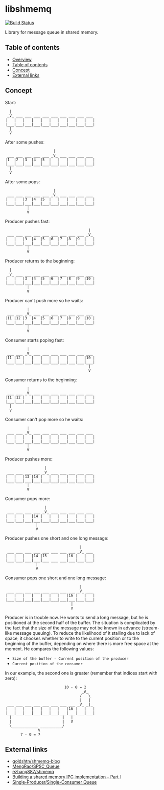 libshmemq
=========

[![Build Status](https://travis-ci.org/kotovalexarian/libshmemq.svg?branch=master)](https://travis-ci.org/kotovalexarian/libshmemq)

Library for message queue in shared memory.



Table of contents
-----------------

* [Overview](#libshmemq)
* [Table of contents](#table-of-contents)
* [Concept](#concept)
* [External links](#external-links)



Concept
-------

Start:

```
  |
 _V_ ___ ___ ___ ___ ___ ___ ___ ___ ___
|   |   |   |   |   |   |   |   |   |   |
|___|___|___|___|___|___|___|___|___|___|
  |
  V
```

After some pushes:

```
                      |
 ___ ___ ___ ___ ___ _V_ ___ ___ ___ ___
|1  |2  |3  |4  |5  |   |   |   |   |   |
|___|___|___|___|___|___|___|___|___|___|
  |
  V
```

After some pops:

```
                      |
 ___ ___ ___ ___ ___ _V_ ___ ___ ___ ___
|   |   |3  |4  |5  |   |   |   |   |   |
|___|___|___|___|___|___|___|___|___|___|
          |
          V
```

Producer pushes fast:

```
                                      |
 ___ ___ ___ ___ ___ ___ ___ ___ ___ _V_
|   |   |3  |4  |5  |6  |7  |8  |9  |   |
|___|___|___|___|___|___|___|___|___|___|
          |
          V
```

Producer returns to the beginning:

```
  |
 _V_ ___ ___ ___ ___ ___ ___ ___ ___ ___
|   |   |3  |4  |5  |6  |7  |8  |9  |10 |
|___|___|___|___|___|___|___|___|___|___|
          |
          V
```

Producer can't push more so he waits:

```
          |
 ___ ___ _V_ ___ ___ ___ ___ ___ ___ ___
|11 |12 |3  |4  |5  |6  |7  |8  |9  |10 |
|___|___|___|___|___|___|___|___|___|___|
          |
          V
```

Consumer starts poping fast:

```
          |
 ___ ___ _V_ ___ ___ ___ ___ ___ ___ ___
|11 |12 |   |   |   |   |   |   |   |10 |
|___|___|___|___|___|___|___|___|___|___|
                                      |
                                      V
```

Consumer returns to the beginning:

```
          |
 ___ ___ _V_ ___ ___ ___ ___ ___ ___ ___
|11 |12 |   |   |   |   |   |   |   |   |
|___|___|___|___|___|___|___|___|___|___|
  |
  V
```

Consumer can't pop more so he waits:

```
          |
 ___ ___ _V_ ___ ___ ___ ___ ___ ___ ___
|   |   |   |   |   |   |   |   |   |   |
|___|___|___|___|___|___|___|___|___|___|
          |
          V
```

Producer pushes more:

```
                  |
 ___ ___ ___ ___ _V_ ___ ___ ___ ___ ___
|   |   |13 |14 |   |   |   |   |   |   |
|___|___|___|___|___|___|___|___|___|___|
          |
          V
```

Consumer pops more:

```
                  |
 ___ ___ ___ ___ _V_ ___ ___ ___ ___ ___
|   |   |   |14 |   |   |   |   |   |   |
|___|___|___|___|___|___|___|___|___|___|
              |
              V
```

Producer pushes one short and one long message:

```
                                  |
 ___ ___ ___ ___ ___ ___ ___ ___ _V_ ___
|   |   |   |14 |15         |16 |   |   |
|___|___|___|___|___ ___ ___|___|___|___|
              |
              V
```

Consumer pops one short and one long message:

```
                                  |
 ___ ___ ___ ___ ___ ___ ___ ___ _V_ ___
|   |   |   |   |   |   |   |16 |   |   |
|___|___|___|___|___|___|___|___|___|___|
                              |
                              V
```

Producer is in trouble now. He wants to send a long message, but he is
positioned at the second half of the buffer. The situation is complicated by the
fact that the size of the message may not be known in advance (stream-like
message queuing). To reduce the likelihood of it stalling due to lack of space,
it chooses whether to write to the current position or to the beginning of the
buffer, depending on where there is more free space at the moment. He compares
the following values:

* `Size of the buffer - Current position of the producer`
* `Current position of the consumer`

In our example, the second one is greater (remember that indices start with
zero):

```
                           10 - 8 = 2
                                   _A_
                                  /   \
                                  |   |
 ___ ___ ___ ___ ___ ___ ___ ___ _V_ _|_
|   |   |   |   |   |   |   |16 |   |   |
|___|___|___|___|___|___|___|___|___|___|
  |                       |   |
  |                       |   V
  \____________ __________/
               V
       7 - 0 = 7
```



External links
--------------

* [goldshtn/shmemq-blog](https://github.com/goldshtn/shmemq-blog)
* [MengRao/SPSC_Queue](https://github.com/MengRao/SPSC_Queue)
* [ezhang887/shmemq](https://github.com/ezhang887/shmemq)
* [Building a shared memory IPC implementation – Part I](https://coherent-labs.com/posts/building-a-shared-memory-ipc-implementation-part-i/)
* [Single-Producer/Single-Consumer Queue](https://software.intel.com/content/www/us/en/develop/articles/single-producer-single-consumer-queue.html)
